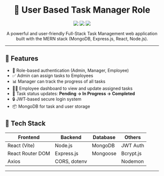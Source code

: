 <h1 align="center">📝 User Based Task Manager Role</h1>

<p align="center">
  <img src="https://img.shields.io/badge/MERN-Stack-blue?style=flat-square" />
  <img src="https://img.shields.io/badge/License-MIT-green?style=flat-square" />
  <img src="https://img.shields.io/github/languages/top/Rajkumar7976671/Full-Stack-Project?style=flat-square" />
</p>

<p align="center">
  A powerful and user-friendly Full-Stack Task Management web application built with the MERN stack (MongoDB, Express.js, React, Node.js).
</p>

---


## 🚀 Features

- 🔐 Role-based authentication (Admin, Manager, Employee)
- ✅ Admin can assign tasks to Employees
- 📊 Manager can track the progress of all tasks
- 🧑‍💻 Employee dashboard to view and update assigned tasks
- 📅 Task status updates: **Pending → In Progress → Completed**
- 🔒 JWT-based secure login system
- 📦 MongoDB for task and user storage

## 🧱 Tech Stack

| Frontend         | Backend         | Database   | Others        |
|------------------|------------------|------------|----------------|
| React (Vite)     | Node.js          | MongoDB    | JWT Auth       |
| React Router DOM | Express.js       | Mongoose   | Bcrypt.js      |
| Axios            | CORS, dotenv     |            | Nodemon        |

---
